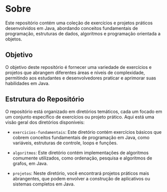 # Sobre

Este repositório contém uma coleção de exercícios e projetos práticos desenvolvidos em Java, abordando conceitos fundamentais de programação, estruturas de dados, algoritmos e programação orientada a objetos.

## Objetivo

O objetivo deste repositório é fornecer uma variedade de exercícios e projetos que abrangem diferentes áreas e níveis de complexidade, permitindo aos estudantes e desenvolvedores praticar e aprimorar suas habilidades em Java.

## Estrutura do Repositório

O repositório está organizado em diretórios temáticos, cada um focado em um conjunto específico de exercícios ou projeto prático. Aqui está uma visão geral dos diretórios disponíveis:

- `exercicios-fundamentais`: Este diretório contém exercícios básicos que cobrem conceitos fundamentais de programação em Java, como variáveis, estruturas de controle, loops e funções.

- `algoritmos`: Este diretório contém implementações de algoritmos comumente utilizados, como ordenação, pesquisa e algoritmos de grafos, em Java.

- `projetos`: Neste diretório, você encontrará projetos práticos mais abrangentes, que podem envolver a construção de aplicativos ou sistemas completos em Java.
